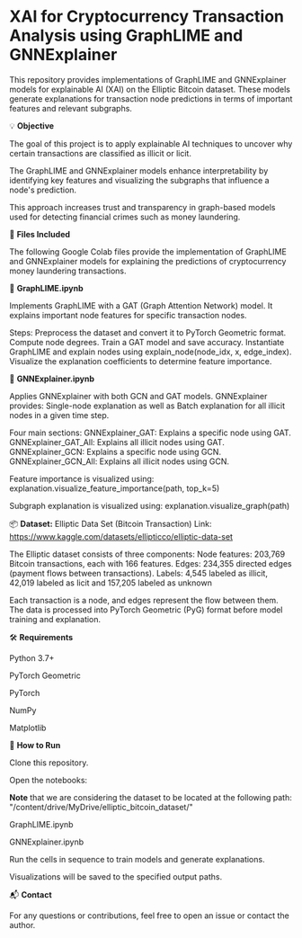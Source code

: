 # XAI for Cryptocurrency Transaction Analysis using GraphLIME and GNNExplainer

This repository provides implementations of GraphLIME and GNNExplainer models for explainable AI (XAI) on the Elliptic Bitcoin dataset. These models generate explanations for transaction node predictions in terms of important features and relevant subgraphs.


💡 **Objective**

The goal of this project is to apply explainable AI techniques to uncover why certain transactions are classified as illicit or licit. 

The GraphLIME and GNNExplainer models enhance interpretability by identifying key features and visualizing the subgraphs that influence a node's prediction.

This approach increases trust and transparency in graph-based models used for detecting financial crimes such as money laundering.


📁 **Files Included**

The following Google Colab files provide the implementation of GraphLIME and GNNExplainer models for explaining the predictions of cryptocurrency money laundering transactions.


🔹 **GraphLIME.ipynb**

Implements GraphLIME with a GAT (Graph Attention Network) model. It explains important node features for specific transaction nodes.

Steps:
Preprocess the dataset and convert it to PyTorch Geometric format.
Compute node degrees.
Train a GAT model and save accuracy.
Instantiate GraphLIME and explain nodes using explain_node(node_idx, x, edge_index).
Visualize the explanation coefficients to determine feature importance.


🔹 **GNNExplainer.ipynb**

Applies GNNExplainer with both GCN and GAT models. GNNExplainer provides: Single-node explanation as well as Batch explanation for all illicit nodes in a given time step.

Four main sections:
GNNExplainer_GAT: Explains a specific node using GAT.
GNNExplainer_GAT_All: Explains all illicit nodes using GAT.
GNNExplainer_GCN: Explains a specific node using GCN.
GNNExplainer_GCN_All: Explains all illicit nodes using GCN.

Feature importance is visualized using:
explanation.visualize_feature_importance(path, top_k=5)

Subgraph explanation is visualized using:
explanation.visualize_graph(path)


📦 **Dataset:** Elliptic Data Set (Bitcoin Transaction)
Link: https://www.kaggle.com/datasets/ellipticco/elliptic-data-set

The Elliptic dataset consists of three components:
Node features: 203,769 Bitcoin transactions, each with 166 features.
Edges: 234,355 directed edges (payment flows between transactions).
Labels: 4,545 labeled as illicit, 42,019 labeled as licit and 157,205 labeled as unknown

Each transaction is a node, and edges represent the flow between them. The data is processed into PyTorch Geometric (PyG) format before model training and explanation.


🛠 **Requirements**

Python 3.7+

PyTorch Geometric

PyTorch

NumPy

Matplotlib


🚀 **How to Run**

Clone this repository.

Open the notebooks:


**Note** that we are considering the dataset to be located at the following path: "/content/drive/MyDrive/elliptic_bitcoin_dataset/"

GraphLIME.ipynb

GNNExplainer.ipynb

Run the cells in sequence to train models and generate explanations.

Visualizations will be saved to the specified output paths.


📬 **Contact**

For any questions or contributions, feel free to open an issue or contact the author.

